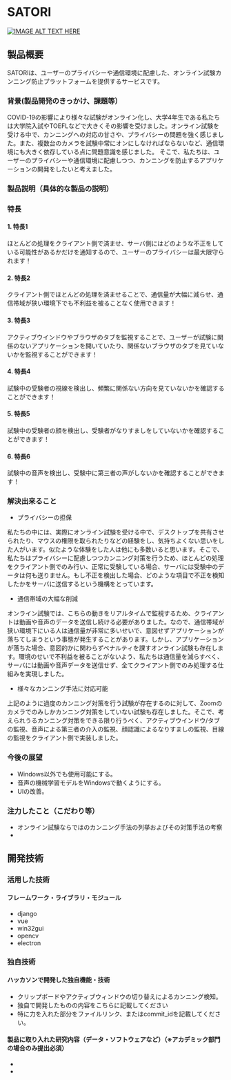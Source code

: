 # SATORI

[![IMAGE ALT TEXT HERE](https://jphacks.com/wp-content/uploads/2020/09/JPHACKS2020_ogp.jpg)](https://www.youtube.com/watch?v=G5rULR53uMk)

## 製品概要
SATORIは、ユーザーのプライバシーや通信環境に配慮した、オンライン試験カンニング防止プラットフォームを提供するサービスです。

### 背景(製品開発のきっかけ、課題等）
COVID-19の影響により様々な試験がオンライン化し、大学4年生である私たちは大学院入試やTOEFLなどで大きくその影響を受けました。オンライン試験を受ける中で、カンニングへの対応の甘さや、プライバシーの問題を強く感じました。また、複数台のカメラを試験中常にオンにしなければならないなど、通信環境にも大きく依存している点に問題意識を感じました。
そこで、私たちは、ユーザーのプライバシーや通信環境に配慮しつつ、カンニングを防止するアプリケーションの開発をしたいと考えました。



### 製品説明（具体的な製品の説明）
### 特長
#### 1. 特長1
ほとんどの処理をクライアント側で済ませ、サーバ側にはどのような不正をしている可能性があるかだけを通知するので、ユーザーのプライバシーは最大限守られます！

#### 2. 特長2
クライアント側でほとんどの処理を済ませることで、通信量が大幅に減らせ、通信帯域が狭い環境下でも不利益を被ることなく使用できます！

#### 3. 特長3
アクティブウインドウやブラウザのタブを監視することで、ユーザーが試験に関係のないアプリケーションを開いていたり、関係ないブラウザのタブを見ていないかを監視することができます！

#### 4. 特長4
試験中の受験者の視線を検出し、頻繁に関係ない方向を見ていないかを確認することができます！

#### 5. 特長5
試験中の受験者の顔を検出し、受験者がなりすましをしていないかを確認することができます！

#### 6. 特長6
試験中の音声を検出し、受験中に第三者の声がしないかを確認することができます！

### 解決出来ること
- プライバシーの担保

私たちの中には、実際にオンライン試験を受ける中で、デスクトップを共有させられたり、マウスの権限を取られたりなどの経験をし、気持ちよくない思いをした人がいます。似たような体験をした人は他にも多数いると思います。そこで、私たちはプライバシーに配慮しつつカンニング対策を行うため、ほとんどの処理をクライアント側でのみ行い、正常に受験している場合、サーバには受験中のデータは何も送りません。もし不正を検出した場合、どのような項目で不正を検知したかをサーバに送信するという機構をとっています。

- 通信帯域の大幅な削減

オンライン試験では、こちらの動きをリアルタイムで監視するため、クライアントは動画や音声のデータを送信し続ける必要がありました。なので、通信帯域が狭い環境下にいる人は通信量が非常に多いせいで、意図せずアプリケーションが落ちてしまうという事態が発生することがあります。しかし、アプリケーションが落ちた場合、意図的かに関わらずペナルティを課すオンライン試験も存在します。環境のせいで不利益を被ることがないよう、私たちは通信量を減らすべく、サーバには動画や音声データを送信せず、全てクライアント側でのみ処理する仕組みを実現しました。

- 様々なカンニング手法に対応可能

上記のように過度のカンニング対策を行う試験が存在するのに対して、Zoomのカメラでのみしかカンニング対策をしていない試験も存在しました。そこで、考えられうるカンニング対策をできる限り行うべく、アクティブウインドウ/タブの監視、音声による第三者の介入の監視、顔認識によるなりすましの監視、目線の監視をクライアント側で実装しました。

### 今後の展望
- Windows以外でも使用可能にする。
- 音声の機械学習モデルをWindowsで動くようにする。
- UIの改善。

### 注力したこと（こだわり等）
* オンライン試験ならではのカンニング手法の列挙およびその対策手法の考察
* 

## 開発技術
### 活用した技術
#### フレームワーク・ライブラリ・モジュール
* django
* vue
* win32gui
* opencv
* electron


### 独自技術
#### ハッカソンで開発した独自機能・技術
* クリップボードやアクティブウィンドウの切り替えによるカンニング検知。
* 独自で開発したものの内容をこちらに記載してください
* 特に力を入れた部分をファイルリンク、またはcommit_idを記載してください。

#### 製品に取り入れた研究内容（データ・ソフトウェアなど）（※アカデミック部門の場合のみ提出必須）
* 
* 
